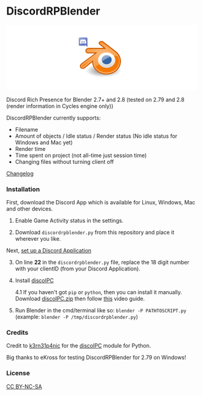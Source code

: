 # DiscordRPBlender

![Logo](https://raw.githubusercontent.com/An0n3m0us/DiscordRPBlender/master/images/DiscordRPBlender.png)

Discord Rich Presence for Blender 2.7+ and 2.8 (tested on 2.79 and 2.8 (render information in Cycles engine only))

DiscordRPBlender currently supports:
- Filename
- Amount of objects / Idle status / Render status (No idle status for Windows and Mac yet)
- Render time
- Time spent on project (not all-time just session time)
- Changing files without turning client off

[Changelog](https://github.com/An0n3m0us/DiscordRPBlender/wiki/Changelog)

### Installation

First, download the Discord App which is available for Linux, Windows, Mac and other devices.

1. Enable Game Activity status in the settings.

2. Download `discordrpblender.py` from this repository and place it wherever you like.

Next, [set up a Discord Application](https://github.com/An0n3m0us/DiscordRPBlender/wiki/Creating-a-Discord-Application)

3. On line **22** in the `discordrpblender.py` file, replace the 18 digit number with your clientID (from your Discord Application).

4. Install [discoIPC](https://github.com/k3rn31p4nic/discoIPC)

	4.1 If you haven't got `pip` or `python`, then you can install it manually. Download [discoIPC.zip](https://github.com/An0n3m0us/DiscordRPBlender/raw/master/other/discoIPC.zip) then follow [this](https://raw.githubusercontent.com/An0n3m0us/DiscordRPBlender/master/other/discoIPC-manual-installation.mp4) video guide.

5. Run Blender in the cmd/terminal like so: `blender -P PATHTOSCRIPT.py` (example: `blender -P /tmp/discordrpblender.py`)

### Credits

Credit to [k3rn31p4nic](https://github.com/k3rn31p4nic/) for the [discoIPC](https://github.com/k3rn31p4nic/discoIPC) module for Python.

Big thanks to eKross for testing DiscordRPBlender for 2.79 on Windows!

### License
[CC BY-NC-SA](https://creativecommons.org/licenses/by-nc-sa/4.0/)

